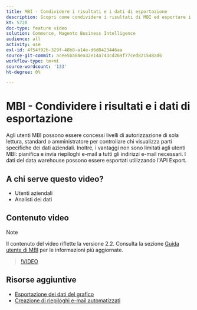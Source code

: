 ```yaml
---
title: MBI - Condividere i risultati e i dati di esportazione
description: Scopri come condividere i risultati di MBI ed esportare i dati per l’integrazione con altri strumenti aziendali.
kt: 5728
doc-type: feature video
solution: Commerce, Magento Business Intelligence
audience: all
activity: use
exl-id: 4f54f92b-329f-48b8-a14e-d6d8423446aa
source-git-commit: acee5ba84ea32e14a743cd269f77ced821548ad6
workflow-type: tm+mt
source-wordcount: '133'
ht-degree: 0%

---
```


# MBI - Condividere i risultati e i dati di esportazione

Agli utenti MBI possono essere concessi livelli di autorizzazione di sola lettura, standard o amministratore per controllare chi visualizza parti specifiche dei dati aziendali. Inoltre, i vantaggi non sono limitati agli utenti MBI: pianifica e invia riepiloghi e-mail a tutti gli indirizzi e-mail necessari. I dati del data warehouse possono essere esportati utilizzando l&#39;API Export.

## A chi serve questo video?

- Utenti aziendali
- Analisti dei dati

## Contenuto video

>[!NOTE]
>
>Il contenuto del video riflette la versione 2.2. Consulta la sezione [Guida utente di MBI](https://docs.magento.com/mbi/) per le informazioni più aggiornate.

>[!VIDEO](https://video.tv.adobe.com/v/35983?quality=12&learn=on)

## Risorse aggiuntive

- [Esportazione dei dati del grafico](https://docs.magento.com/mbi/data-user/export-data/exp-chart-dash.html)
- [Creazione di riepiloghi e-mail automatizzati](https://docs.magento.com/mbi/data-user/export-data/email-summaries.html)
